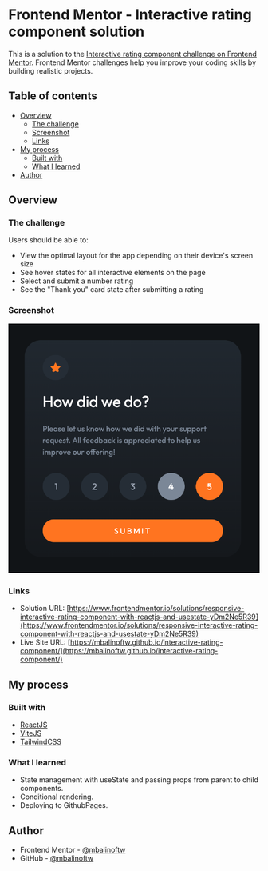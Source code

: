 # Frontend Mentor - Interactive rating component solution

This is a solution to the [Interactive rating component challenge on Frontend Mentor](https://www.frontendmentor.io/challenges/interactive-rating-component-koxpeBUmI). Frontend Mentor challenges help you improve your coding skills by building realistic projects.

## Table of contents

- [Overview](#overview)
  - [The challenge](#the-challenge)
  - [Screenshot](#screenshot)
  - [Links](#links)
- [My process](#my-process)
  - [Built with](#built-with)
  - [What I learned](#what-i-learned)
- [Author](#author)

## Overview

### The challenge

Users should be able to:

- View the optimal layout for the app depending on their device's screen size
- See hover states for all interactive elements on the page
- Select and submit a number rating
- See the "Thank you" card state after submitting a rating

### Screenshot

![](./public/screenshot.png)

### Links

- Solution URL: [https://www.frontendmentor.io/solutions/responsive-interactive-rating-component-with-reactjs-and-usestate-yDm2Ne5R39](https://www.frontendmentor.io/solutions/responsive-interactive-rating-component-with-reactjs-and-usestate-yDm2Ne5R39)
- Live Site URL: [https://mbalinoftw.github.io/interactive-rating-component/](https://mbalinoftw.github.io/interactive-rating-component/)

## My process

### Built with

- [ReactJS](https://reactjs.org/)
- [ViteJS](https://vitejs.dev/)
- [TailwindCSS](https://tailwindcss.com/)

### What I learned

- State management with useState and passing props from parent to child components.
- Conditional rendering.
- Deploying to GithubPages.

## Author

- Frontend Mentor - [@mbalinoftw](https://www.frontendmentor.io/profile/mbalinoftw)
- GitHub - [@mbalinoftw](https://github.com/mbalinoftw)
